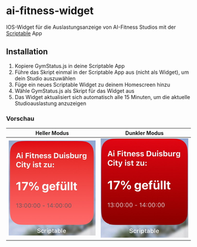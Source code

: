 # ai-fitness-widget
IOS-Widget für die Auslastungsanzeige von AI-Fitness Studios mit der [Scriptable](https://scriptable.app/) App

## Installation

1. Kopiere GymStatus.js in deine Scriptable App
2. Führe das Skript einmal in der Scriptable App aus (nicht als Widget), um dein Studio auszuwählen
3. Füge ein neues Scriptable Widget zu deinem Homescreen hinzu
4. Wähle GymStatus.js als Skript für das Widget aus
5. Das Widget aktualisiert sich automatisch alle 15 Minuten, um die aktuelle Studioauslastung anzuzeigen

### Vorschau
| Heller Modus | Dunkler Modus |
|--------------|---------------|
| ![Widget Vorschau Hell](.github/images/preview-light.jpeg) | ![Widget Vorschau Dunkel](.github/images/preview-dark.jpeg) |

